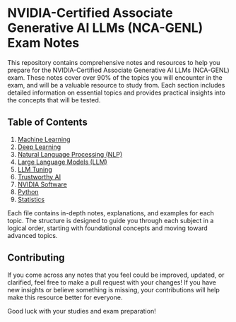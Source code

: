 # NVIDIA-Certified Associate Generative AI LLMs (NCA-GENL) Exam Notes

This repository contains comprehensive notes and resources to help you prepare for the NVIDIA-Certified Associate Generative AI LLMs (NCA-GENL) exam. These notes cover over 90% of the topics you will encounter in the exam, and will be a valuable resource to study from. Each section includes detailed information on essential topics and provides practical insights into the concepts that will be tested.

## Table of Contents

1. [Machine Learning](machinelearning.md)  
2. [Deep Learning](deeplearning.md)  
3. [Natural Language Processing (NLP)](nlp.md)  
4. [Large Language Models (LLM)](llm.md)  
5. [LLM Tuning](llmtuning.md)  
6. [Trustworthy AI](trustworthyai.md)  
7. [NVIDIA Software](nvidia.md)  
8. [Python](python.md)  
9. [Statistics](statistics.md)  

Each file contains in-depth notes, explanations, and examples for each topic. The structure is designed to guide you through each subject in a logical order, starting with foundational concepts and moving toward advanced topics.

## Contributing
If you come across any notes that you feel could be improved, updated, or clarified, feel free to make a pull request with your changes! If you have new insights or believe something is missing, your contributions will help make this resource better for everyone.

Good luck with your studies and exam preparation!
